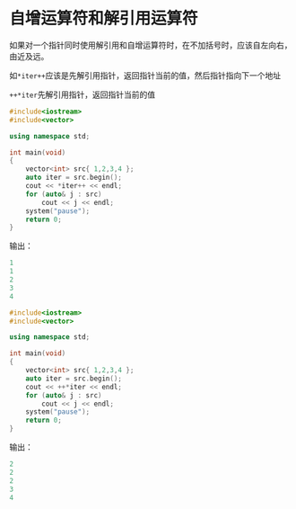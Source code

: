 # 自增运算符和解引用运算符

如果对一个指针同时使用解引用和自增运算符时，在不加括号时，应该自左向右，由近及远。

如`*iter++`应该是先解引用指针，返回指针当前的值，然后指针指向下一个地址

`++*iter`先解引用指针，返回指针当前的值

~~~c++
#include<iostream>
#include<vector>

using namespace std;

int main(void)
{
	vector<int> src{ 1,2,3,4 };
	auto iter = src.begin();
	cout << *iter++ << endl;
	for (auto& j : src)
		cout << j << endl;
	system("pause");
	return 0;
}
~~~

输出：

~~~c++
1
1
2
3
4
~~~

~~~c++
#include<iostream>
#include<vector>

using namespace std;

int main(void)
{
	vector<int> src{ 1,2,3,4 };
	auto iter = src.begin();
	cout << ++*iter << endl;
	for (auto& j : src)
		cout << j << endl;
	system("pause");
	return 0;
}
~~~

输出：

~~~c++
2
2
2
3
4
~~~

